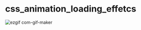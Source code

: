 # css_animation_loading_effetcs

![ezgif com-gif-maker](https://user-images.githubusercontent.com/77256585/146681619-2c43d209-7fc9-4bda-9f17-731a0252be3a.gif)
